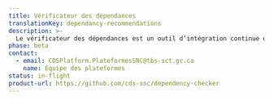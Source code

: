 ```yaml
---
title: Vérificateur des dépendances
translationKey: dependancy-recommendations
description: >-
  Le vérificateur des dépendances est un outil d’intégration continue qui extrait tous les progiciels javascript listés dans vos fichiers package.json. Il les exécute ensuite à l’aide de l’outil disponible à l’adresse https://npms.io/, leur attribue une note et crée des problèmes dans votre dépôt (repository) pour vous aviser si leur score est trop bas.
phase: beta
contact:
  - email: CDSPlatform.PlateformesSNC@tbs-sct.gc.ca
    name: Équipe des plateformes
status: in-flight
product-url: https://github.com/cds-snc/dependency-checker
---
```


